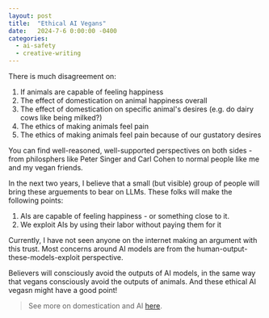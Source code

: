 ```yaml
---
layout: post
title:  "Ethical AI Vegans"
date:   2024-7-6 0:00:00 -0400
categories:
  - ai-safety
  - creative-writing
---
```


There is much disagreement on:
1. If animals are capable of feeling happiness
2. The effect of domestication on animal happiness overall
3. The effect of domestication on specific animal's desires (e.g. do dairy cows like being milked?)
4. The ethics of making animals feel pain
5. The ethics of making animals feel pain because of our gustatory desires

You can find well-reasoned, well-supported perspectives on both sides - from philosphers like Peter Singer and Carl Cohen to normal people like me and my vegan friends.

In the next two years, I believe that a small (but visible) group of people will bring these arguements to bear on LLMs. These folks will make the following points:
1. AIs are capable of feeling happiness - or something close to it. 
2. We exploit AIs by using their labor without paying them for it

Currently, I have not seen anyone on the internet making an argument with this trust. Most concerns around AI models are from the human-output-these-models-exploit perspective.

Believers will consciously avoid the outputs of AI models, in the same way that vegans consciously avoid the outputs of animals. And these ethical AI vegasn might have a good point!

> See more on domestication and AI [here](https://www.naterush.io/posts/2024-7-6-domesticating-ai.markdown).